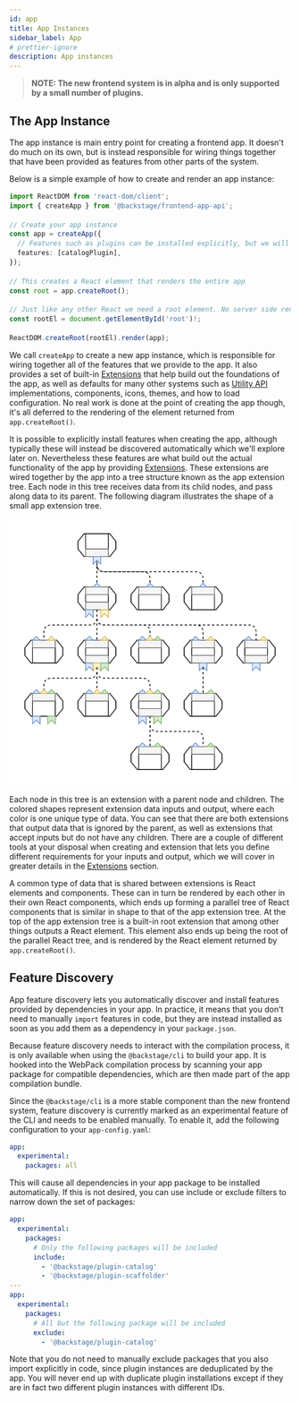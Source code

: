 ```yaml
---
id: app
title: App Instances
sidebar_label: App
# prettier-ignore
description: App instances
---
```


> **NOTE: The new frontend system is in alpha and is only supported by a small number of plugins.**

## The App Instance

The app instance is main entry point for creating a frontend app. It doesn't do much on its own, but is instead responsible for wiring things together that have been provided as features from other parts of the system.

Below is a simple example of how to create and render an app instance:

```ts
import ReactDOM from 'react-dom/client';
import { createApp } from '@backstage/frontend-app-api';

// Create your app instance
const app = createApp({
  // Features such as plugins can be installed explicitly, but we will explore other options later on
  features: [catalogPlugin],
});

// This creates a React element that renders the entire app
const root = app.createRoot();

// Just like any other React we need a root element. No server side rendering is used.
const rootEl = document.getElementById('root')!;

ReactDOM.createRoot(rootEl).render(app);
```

We call `createApp` to create a new app instance, which is responsible for wiring together all of the features that we provide to the app. It also provides a set of built-in [Extensions](./03-extensions.md) that help build out the foundations of the app, as well as defaults for many other systems such as [Utility API](./06-utility-apis.md) implementations, components, icons, themes, and how to load configuration. No real work is done at the point of creating the app though, it's all deferred to the rendering of the element returned from `app.createRoot()`.

It is possible to explicitly install features when creating the app, although typically these will instead be discovered automatically which we'll explore later on. Nevertheless these features are what build out the actual functionality of the app by providing [Extensions](./03-extensions.md). These extensions are wired together by the app into a tree structure known as the app extension tree. Each node in this tree receives data from its child nodes, and pass along data to its parent. The following diagram illustrates the shape of a small app extension tree.

![frontend system app structure diagram](../../assets/frontend-system/architecture-app.drawio.svg)

Each node in this tree is an extension with a parent node and children. The colored shapes represent extension data inputs and output, where each color is one unique type of data. You can see that there are both extensions that output data that is ignored by the parent, as well as extensions that accept inputs but do not have any children. There are a couple of different tools at your disposal when creating and extension that lets you define different requirements for your inputs and output, which we will cover in greater details in the [Extensions](./03-extensions.md) section.

A common type of data that is shared between extensions is React elements and components. These can in turn be rendered by each other in their own React components, which ends up forming a parallel tree of React components that is similar in shape to that of the app extension tree. At the top of the app extension tree is a built-in root extension that among other things outputs a React element. This element also ends up being the root of the parallel React tree, and is rendered by the React element returned by `app.createRoot()`.

## Feature Discovery

App feature discovery lets you automatically discover and install features provided by dependencies in your app. In practice, it means that you don't need to manually `import` features in code, but they are instead installed as soon as you add them as a dependency in your `package.json`.

Because feature discovery needs to interact with the compilation process, it is only available when using the `@backstage/cli` to build your app. It is hooked into the WebPack compilation process by scanning your app package for compatible dependencies, which are then made part of the app compilation bundle.

Since the `@backstage/cli` is a more stable component than the new frontend system, feature discovery is currently marked as an experimental feature of the CLI and needs to be enabled manually. To enable it, add the following configuration to your `app-config.yaml`:

```yaml
app:
  experimental:
    packages: all
```

This will cause all dependencies in your app package to be installed automatically. If this is not desired, you can use include or exclude filters to narrow down the set of packages:

```yaml
app:
  experimental:
    packages:
      # Only the following packages will be included
      include:
        - '@backstage/plugin-catalog'
        - '@backstage/plugin-scaffolder'
---
app:
  experimental:
    packages:
      # All but the following package will be included
      exclude:
        - '@backstage/plugin-catalog'
```

Note that you do not need to manually exclude packages that you also import explicitly in code, since plugin instances are deduplicated by the app. You will never end up with duplicate plugin installations except if they are in fact two different plugin instances with different IDs.
